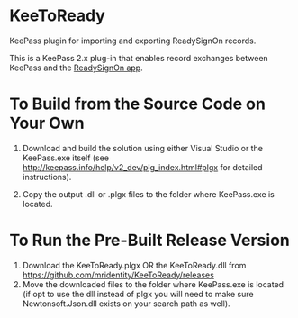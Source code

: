 # KeeToReady
KeePass plugin for importing and exporting ReadySignOn records.

This is a KeePass 2.x plug-in that enables record exchanges between KeePass and the [ReadySignOn app](https://itunes.apple.com/us/app/readysignon/id1007775032?mt=8&ign-mpt=uo%3D4).

To Build from the Source Code on Your Own
=========================================
1. Download and build the solution using either Visual Studio or the KeePass.exe itself (see http://keepass.info/help/v2_dev/plg_index.html#plgx for detailed instructions).

2. Copy the output .dll or .plgx files to the folder where KeePass.exe is located.


To Run the Pre-Built Release Version
=====================================
1. Download the KeeToReady.plgx OR the KeeToReady.dll from https://github.com/mridentity/KeeToReady/releases
2. Move the downloaded files to the folder where KeePass.exe is located (if opt to use the dll instead of plgx you will need to make sure Newtonsoft.Json.dll exists on your search path as well).
